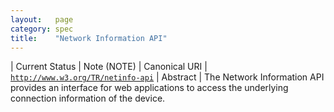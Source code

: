 ```yaml
---
layout:   page
category: spec
title:    "Network Information API"
---
```


| Current Status | Note (NOTE)
| Canonical URI | [`http://www.w3.org/TR/netinfo-api`](http://www.w3.org/TR/netinfo-api)
| Abstract | The Network Information API provides an interface for web applications to access the underlying connection information of the device.